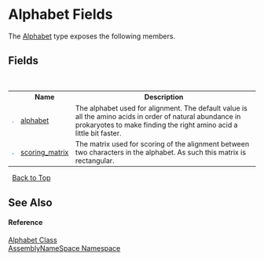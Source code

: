# Alphabet Fields
 

The <a href="b63ab84e-4997-6bc4-30c3-9dc18797e022">Alphabet</a> type exposes the following members.


## Fields
&nbsp;<table><tr><th></th><th>Name</th><th>Description</th></tr><tr><td>![Public field](media/pubfield.gif "Public field")</td><td><a href="ece73048-368c-d87f-7528-c35d4e995645">alphabet</a></td><td>
The alphabet used for alignment. The default value is all the amino acids in order of natural abundance in prokaryotes to make finding the right amino acid a little bit faster.</td></tr><tr><td>![Public field](media/pubfield.gif "Public field")</td><td><a href="e9cc6eb7-d899-debf-02bb-b5554986767b">scoring_matrix</a></td><td>
The matrix used for scoring of the alignment between two characters in the alphabet. As such this matrix is rectangular.</td></tr></table>&nbsp;
<a href="#alphabet-fields">Back to Top</a>

## See Also


#### Reference
<a href="b63ab84e-4997-6bc4-30c3-9dc18797e022">Alphabet Class</a><br /><a href="6bcc80ef-5cfd-db5f-1eb2-7297d1c16397">AssemblyNameSpace Namespace</a><br />